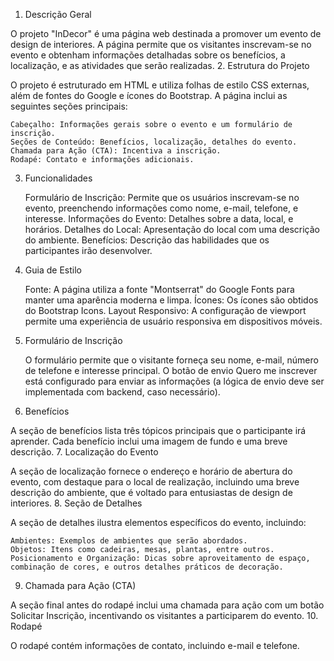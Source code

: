 1. Descrição Geral

O projeto "InDecor" é uma página web destinada a promover um evento de design de interiores. A página permite que os visitantes inscrevam-se no evento e obtenham informações detalhadas sobre os benefícios, a localização, e as atividades que serão realizadas.
2. Estrutura do Projeto

O projeto é estruturado em HTML e utiliza folhas de estilo CSS externas, além de fontes do Google e ícones do Bootstrap. A página inclui as seguintes seções principais:

    Cabeçalho: Informações gerais sobre o evento e um formulário de inscrição.
    Seções de Conteúdo: Benefícios, localização, detalhes do evento.
    Chamada para Ação (CTA): Incentiva a inscrição.
    Rodapé: Contato e informações adicionais.

3. Funcionalidades

    Formulário de Inscrição: Permite que os usuários inscrevam-se no evento, preenchendo informações como nome, e-mail, telefone, e interesse.
    Informações do Evento: Detalhes sobre a data, local, e horários.
    Detalhes do Local: Apresentação do local com uma descrição do ambiente.
    Benefícios: Descrição das habilidades que os participantes irão desenvolver.

4. Guia de Estilo

    Fonte: A página utiliza a fonte "Montserrat" do Google Fonts para manter uma aparência moderna e limpa.
    Ícones: Os ícones são obtidos do Bootstrap Icons.
    Layout Responsivo: A configuração de viewport permite uma experiência de usuário responsiva em dispositivos móveis.

5. Formulário de Inscrição

    O formulário permite que o visitante forneça seu nome, e-mail, número de telefone e interesse principal.
    O botão de envio Quero me inscrever está configurado para enviar as informações (a lógica de envio deve ser implementada com backend, caso necessário).

6. Benefícios

A seção de benefícios lista três tópicos principais que o participante irá aprender. Cada benefício inclui uma imagem de fundo e uma breve descrição.
7. Localização do Evento

A seção de localização fornece o endereço e horário de abertura do evento, com destaque para o local de realização, incluindo uma breve descrição do ambiente, que é voltado para entusiastas de design de interiores.
8. Seção de Detalhes

A seção de detalhes ilustra elementos específicos do evento, incluindo:

    Ambientes: Exemplos de ambientes que serão abordados.
    Objetos: Itens como cadeiras, mesas, plantas, entre outros.
    Posicionamento e Organização: Dicas sobre aproveitamento de espaço, combinação de cores, e outros detalhes práticos de decoração.

9. Chamada para Ação (CTA)

A seção final antes do rodapé inclui uma chamada para ação com um botão Solicitar Inscrição, incentivando os visitantes a participarem do evento.
10. Rodapé

O rodapé contém informações de contato, incluindo e-mail e telefone.
